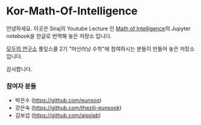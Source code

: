 # Kor-Math-Of-Intelligence

안녕하세요. 이곳은 Siraj의 Youtube Lecture 인 [Math of Intelligence](https://www.youtube.com/playlist?list=PL2-dafEMk2A7mu0bSksCGMJEmeddU_H4D)의 Jupyter notebook을 한글로 번역해 놓은 저장소 입니다.



[모두의 연구소](http://www.modulabs.co.kr/) 풀잎스쿨 2기 "머신러닝 수학"에 참여하시는 분들이 만들어 놓은 저장소 입니다. 

감사합니다.



### 참여자 분들

- 박은수 (https://github.com/eunsoo) 
- 강은숙 (https://github.com/thezili-eunsook) 
- 김보섭 (https://github.com/aisolab)







